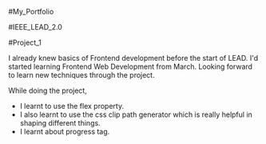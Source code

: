 #My_Portfolio

#IEEE_LEAD_2.0

#Project_1

I already knew basics of Frontend development before the start of LEAD. I'd started learning Frontend Web Development from March. 
Looking forward to learn new techniques through the project.

While doing the project,
 - I learnt to use the flex property. 
 - I also learnt to use the css clip path generator which is really helpful in shaping different things.
 - I learnt about progress tag.
 

